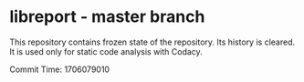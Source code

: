 # libreport - master branch

This repository contains frozen state of the repository.
Its history is cleared. It is used only for static code
analysis with Codacy.

Commit Time: 1706079010